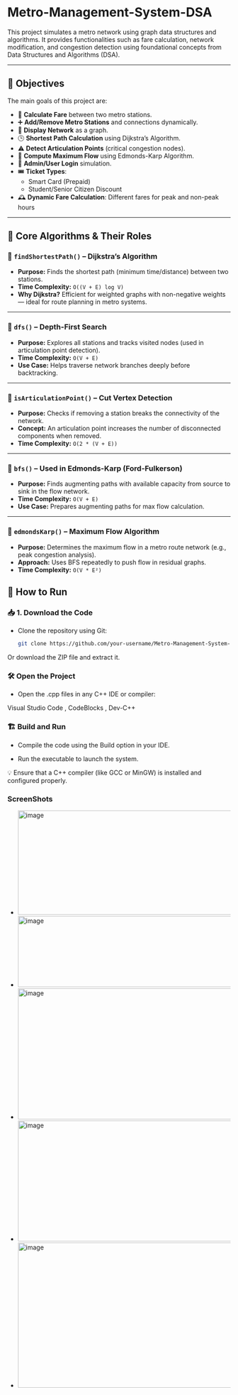 # Metro-Management-System-DSA

This project simulates a metro network using graph data structures and algorithms. It provides functionalities such as fare calculation, network modification, and congestion detection using foundational concepts from Data Structures and Algorithms (DSA).

---

## 📌 Objectives

The main goals of this project are:

- 📍 **Calculate Fare** between two metro stations.  
- ➕ **Add/Remove Metro Stations** and connections dynamically.  
- 🔗 **Display Network** as a graph.  
- 🕒 **Shortest Path Calculation** using Dijkstra’s Algorithm.  
- ⚠️ **Detect Articulation Points** (critical congestion nodes).  
- 🔀 **Compute Maximum Flow** using Edmonds-Karp Algorithm.  
- 👤 **Admin/User Login** simulation.  
- 🎟️ **Ticket Types**:  
  - Smart Card (Prepaid)  
  - Student/Senior Citizen Discount  
- 🕰️ **Dynamic Fare Calculation**: Different fares for peak and non-peak hours  

---

## 🧠 Core Algorithms & Their Roles

### 🔹 `findShortestPath()` – Dijkstra’s Algorithm
- **Purpose:** Finds the shortest path (minimum time/distance) between two stations.  
- **Time Complexity:** `O((V + E) log V)`  
- **Why Dijkstra?** Efficient for weighted graphs with non-negative weights — ideal for route planning in metro systems.

---

### 🔹 `dfs()` – Depth-First Search
- **Purpose:** Explores all stations and tracks visited nodes (used in articulation point detection).  
- **Time Complexity:** `O(V + E)`  
- **Use Case:** Helps traverse network branches deeply before backtracking.

---

### 🔹 `isArticulationPoint()` – Cut Vertex Detection
- **Purpose:** Checks if removing a station breaks the connectivity of the network.  
- **Concept:** An articulation point increases the number of disconnected components when removed.  
- **Time Complexity:** `O(2 * (V + E))`

---

### 🔹 `bfs()` – Used in Edmonds-Karp (Ford-Fulkerson)
- **Purpose:** Finds augmenting paths with available capacity from source to sink in the flow network.  
- **Time Complexity:** `O(V + E)`  
- **Use Case:** Prepares augmenting paths for max flow calculation.

---

### 🔹 `edmondsKarp()` – Maximum Flow Algorithm
- **Purpose:** Determines the maximum flow in a metro route network (e.g., peak congestion analysis).  
- **Approach:** Uses BFS repeatedly to push flow in residual graphs.  
- **Time Complexity:** `O(V * E²)`

## 🚀 How to Run

### 📥 1. Download the Code

- Clone the repository using Git:
  ```bash
  git clone https://github.com/your-username/Metro-Management-System-DSA-.git
Or download the ZIP file and extract it.

### 🛠️ Open the Project

- Open the .cpp files in any C++ IDE or compiler:

Visual Studio Code ,
CodeBlocks ,
Dev-C++

### 🏗️ Build and Run

- Compile the code using the Build option in your IDE.

- Run the executable to launch the system.

💡 Ensure that a C++ compiler (like GCC or MinGW) is installed and configured properly.

### ScreenShots

- <img width="802" height="235" alt="image" src="https://github.com/user-attachments/assets/250e350e-da59-471f-a222-9ab6fe1f76f7" />
- <img width="799" height="160" alt="image" src="https://github.com/user-attachments/assets/1b9d1610-c23a-45ac-ad15-14d0487df6af" />
- <img width="796" height="295" alt="image" src="https://github.com/user-attachments/assets/e2fa06fe-6cfc-4900-b0db-6058c54afb07" />
- <img width="809" height="272" alt="image" src="https://github.com/user-attachments/assets/58e0d8e8-c0f9-4326-8293-0912170642b0" />
- <img width="801" height="327" alt="image" src="https://github.com/user-attachments/assets/6791a5aa-641a-409d-a323-57ff37732ff6" />






